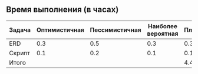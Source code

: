 ## Время выполнения (в часах)

| Задача | Оптимистичная | Пессимистичная | Наиболее вероятная | План | Факт |
| ------ | ------------- | -------------- | ------------------ | ---- | ---- |
| ERD    | 0.3           | 0.5            | 0.3                | 0.33 | 0.3  |
| Скрипт | 0.1           | 0.2            | 0.1                | 0.11 | 0.1  |
| Итого  |               |                |                    | 4.44 | 0.4  |
